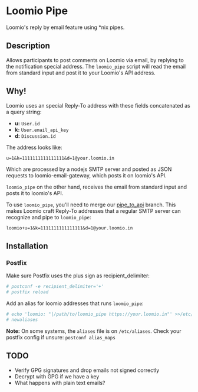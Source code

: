 # Loomio Pipe

Loomio's reply by email feature using \*nix pipes.

## Description

Allows participants to post comments on Loomio via email, by replying to
the notification special address.  The `loomio_pipe` script will read
the email from standard input and post it to your Loomio's API address.

## Why!

Loomio uses an special Reply-To address with these fields concatenated
as a query string:

* **u:** `User.id`
* **k:** `User.email_api_key`
* **d:** `Discussion.id`

The address looks like:

```
u=1&k=1111111111111111&d=1@your.loomio.in
```

Which are processed by a nodejs SMTP server and posted as JSON requests
to loomio-email-gateway, which posts it on loomio's API.

`loomio_pipe` on the other hand, receives the email from standard input
and posts it to loomio's API.

To use `loomio_pipe`, you'll need to merge our
[pipe_to_api][] branch.  This makes Loomio craft Reply-To addresses that
a regular SMTP server can recognize and pipe to `loomio_pipe`:

```
loomio+u=1&k=1111111111111111&d=1@your.loomio.in
```

[pipe_to_api]: https://github.com/piratas-ar/loomio/tree/pipe_to_api

## Installation

### Postfix

Make sure Postfix uses the plus sign as recipient_delimiter:

```bash
# postconf -e recipient_delimiter='+'
# postfix reload
```

Add an alias for loomio addresses that runs `loomio_pipe`:

```bash
# echo 'loomio: "|/path/to/loomio_pipe https://your.loomio.in"' >>/etc/postfix/aliases
# newaliases
```

**Note:** On some systems, the `aliases` file is on `/etc/aliases`.
Check your postfix config if unsure: `postconf alias_maps`

## TODO

* Verify GPG signatures and drop emails not signed correctly
* Decrypt with GPG if we have a key
* What happens with plain text emails?
